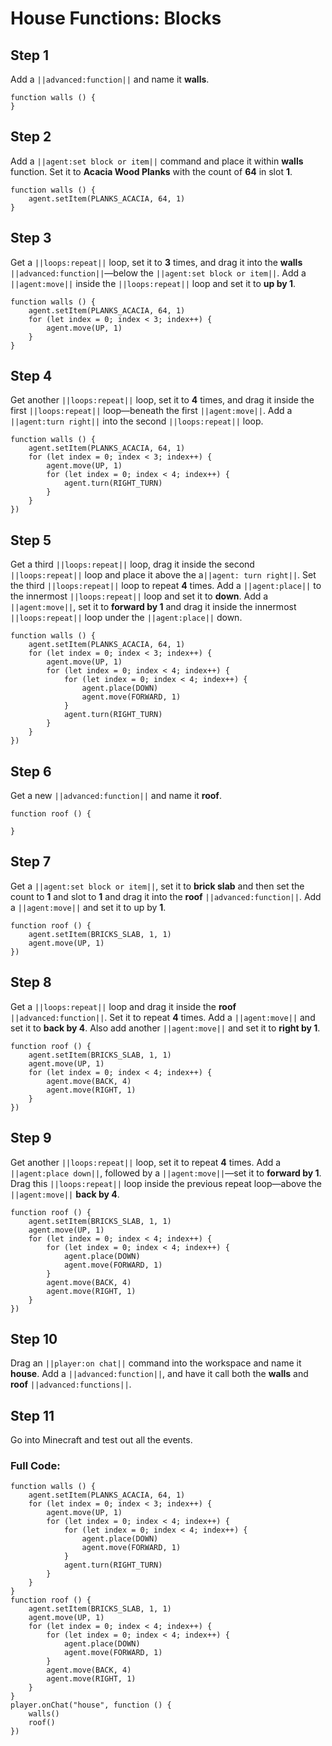 ﻿# House Functions: Blocks

## Step 1
Add a ``||advanced:function||`` and name it **walls**. 

```blocks
function walls () {
}
```

## Step 2
Add a ``||agent:set block or item||`` command and place it within **walls** function. Set it to **Acacia Wood Planks** with the count of **64** in slot **1**.

```blocks
function walls () {
    agent.setItem(PLANKS_ACACIA, 64, 1)
}
```

## Step 3
Get a ``||loops:repeat||`` loop, set it to **3** times, and drag it into the **walls** ``||advanced:function||``—below the ``||agent:set block or item||``. Add a ``||agent:move||`` inside the ``||loops:repeat||`` loop and set it to **up by 1**.

```blocks
function walls () {
    agent.setItem(PLANKS_ACACIA, 64, 1)
    for (let index = 0; index < 3; index++) {
        agent.move(UP, 1)
    }
}
```

## Step 4
Get another ``||loops:repeat||`` loop, set it to **4** times, and drag it inside the first ``||loops:repeat||`` loop—beneath the first ``||agent:move||``. Add a ``||agent:turn right||`` into the second ``||loops:repeat||`` loop.

```blocks
function walls () {
    agent.setItem(PLANKS_ACACIA, 64, 1) 
    for (let index = 0; index < 3; index++) { 
        agent.move(UP, 1) 
        for (let index = 0; index < 4; index++) { 
            agent.turn(RIGHT_TURN) 
        } 
    } 
}) 
```

## Step 5
Get a third ``||loops:repeat||`` loop, drag it inside the second ``||loops:repeat||`` loop and place it above the a``||agent: turn right||``. Set the third ``||loops:repeat||`` loop to repeat **4** times. Add a ``||agent:place||`` to the innermost ``||loops:repeat||`` loop and set it to **down**. Add a ``||agent:move||``, set it to **forward by 1** and drag it inside the innermost ``||loops:repeat||`` loop under the ``||agent:place||`` down.

```blocks
function walls () {
    agent.setItem(PLANKS_ACACIA, 64, 1) 
    for (let index = 0; index < 3; index++) { 
        agent.move(UP, 1) 
        for (let index = 0; index < 4; index++) { 
            for (let index = 0; index < 4; index++) { 
                agent.place(DOWN) 
                agent.move(FORWARD, 1) 
            } 
            agent.turn(RIGHT_TURN) 
        } 
    } 
}) 
```

## Step 6
Get a new ``||advanced:function||`` and name it **roof**.   

```blocks
function roof () {
	
}
```

## Step 7
Get a ``||agent:set block or item||``, set it to **brick slab** and then set the count to **1** and slot to **1** and drag it into the **roof** ``||advanced:function||``. Add a ``||agent:move||`` and set it to up by **1**.

```blocks
function roof () {
    agent.setItem(BRICKS_SLAB, 1, 1) 
    agent.move(UP, 1) 
}) 
```

## Step 8
Get a ``||loops:repeat||`` loop and drag it inside the **roof** ``||advanced:function||``. Set it to repeat **4** times. Add a ``||agent:move||`` and set it to **back by 4**. Also add another ``||agent:move||`` and set it to **right by 1**.  
	
```blocks
function roof () {
    agent.setItem(BRICKS_SLAB, 1, 1) 
    agent.move(UP, 1) 
    for (let index = 0; index < 4; index++) { 
        agent.move(BACK, 4) 
        agent.move(RIGHT, 1) 
    } 
}) 
```

## Step 9
Get another ``||loops:repeat||`` loop, set it to repeat **4** times. Add a ``||agent:place down||``, followed by a ``||agent:move||``—set it to **forward by 1**. Drag this ``||loops:repeat||`` loop inside the previous repeat loop—above the ``||agent:move||`` **back by 4**.

```blocks
function roof () {
    agent.setItem(BRICKS_SLAB, 1, 1) 
    agent.move(UP, 1) 
    for (let index = 0; index < 4; index++) { 
        for (let index = 0; index < 4; index++) { 
            agent.place(DOWN) 
            agent.move(FORWARD, 1) 
        } 
        agent.move(BACK, 4) 
        agent.move(RIGHT, 1) 
    } 
}) 
```

## Step 10
Drag an ``||player:on chat||`` command into the workspace and name it **house**. Add a ``||advanced:function||``, and have it call both the **walls** and **roof** ``||advanced:functions||``.

## Step 11
Go into Minecraft and test out all the events.

### Full Code: 

```blocks
function walls () {
    agent.setItem(PLANKS_ACACIA, 64, 1)
    for (let index = 0; index < 3; index++) {
        agent.move(UP, 1)
        for (let index = 0; index < 4; index++) {
            for (let index = 0; index < 4; index++) {
                agent.place(DOWN)
                agent.move(FORWARD, 1)
            }
            agent.turn(RIGHT_TURN)
        }
    }
}
function roof () {
    agent.setItem(BRICKS_SLAB, 1, 1)
    agent.move(UP, 1)
    for (let index = 0; index < 4; index++) {
        for (let index = 0; index < 4; index++) {
            agent.place(DOWN)
            agent.move(FORWARD, 1)
        }
        agent.move(BACK, 4)
        agent.move(RIGHT, 1)
    }
}
player.onChat("house", function () {
    walls()
    roof()
})
```

